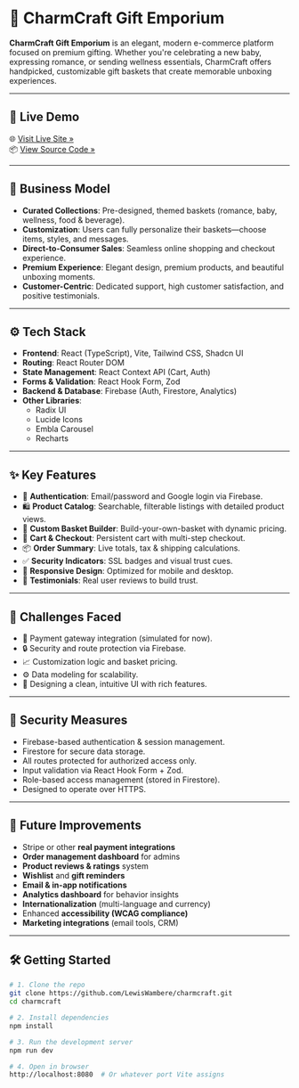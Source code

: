 # 🎁 CharmCraft Gift Emporium

**CharmCraft Gift Emporium** is an elegant, modern e-commerce platform focused on premium gifting. Whether you're celebrating a new baby, expressing romance, or sending wellness essentials, CharmCraft offers handpicked, customizable gift baskets that create memorable unboxing experiences.

---

## 🚀 Live Demo

🌐 [Visit Live Site »](https://charmcraft-gift-emporium.vercel.app)  
📦 [View Source Code »](https://github.com/LewisWambere/charmcraft)

---

## 🧩 Business Model

- **Curated Collections**: Pre-designed, themed baskets (romance, baby, wellness, food & beverage).
- **Customization**: Users can fully personalize their baskets—choose items, styles, and messages.
- **Direct-to-Consumer Sales**: Seamless online shopping and checkout experience.
- **Premium Experience**: Elegant design, premium products, and beautiful unboxing moments.
- **Customer-Centric**: Dedicated support, high customer satisfaction, and positive testimonials.

---

## ⚙️ Tech Stack

- **Frontend**: React (TypeScript), Vite, Tailwind CSS, Shadcn UI
- **Routing**: React Router DOM
- **State Management**: React Context API (Cart, Auth)
- **Forms & Validation**: React Hook Form, Zod
- **Backend & Database**: Firebase (Auth, Firestore, Analytics)
- **Other Libraries**:
  - Radix UI
  - Lucide Icons
  - Embla Carousel
  - Recharts

---

## ✨ Key Features

- 🔐 **Authentication**: Email/password and Google login via Firebase.
- 🛍️ **Product Catalog**: Searchable, filterable listings with detailed product views.
- 🧺 **Custom Basket Builder**: Build-your-own-basket with dynamic pricing.
- 🛒 **Cart & Checkout**: Persistent cart with multi-step checkout.
- 📦 **Order Summary**: Live totals, tax & shipping calculations.
- ✅ **Security Indicators**: SSL badges and visual trust cues.
- 📱 **Responsive Design**: Optimized for mobile and desktop.
- 💬 **Testimonials**: Real user reviews to build trust.

---

## 🧪 Challenges Faced

- 🧾 Payment gateway integration (simulated for now).
- 🔒 Security and route protection via Firebase.
- 📈 Customization logic and basket pricing.
- ⚙️ Data modeling for scalability.
- 🎨 Designing a clean, intuitive UI with rich features.

---

## 🔐 Security Measures

- Firebase-based authentication & session management.
- Firestore for secure data storage.
- All routes protected for authorized access only.
- Input validation via React Hook Form + Zod.
- Role-based access management (stored in Firestore).
- Designed to operate over HTTPS.

---

## 🔮 Future Improvements

- Stripe or other **real payment integrations**
- **Order management dashboard** for admins
- **Product reviews & ratings** system
- **Wishlist** and **gift reminders**
- **Email & in-app notifications**
- **Analytics dashboard** for behavior insights
- **Internationalization** (multi-language and currency)
- Enhanced **accessibility (WCAG compliance)**
- **Marketing integrations** (email tools, CRM)

---

## 🛠 Getting Started

```bash
# 1. Clone the repo
git clone https://github.com/LewisWambere/charmcraft.git
cd charmcraft

# 2. Install dependencies
npm install

# 3. Run the development server
npm run dev

# 4. Open in browser
http://localhost:8080  # Or whatever port Vite assigns

